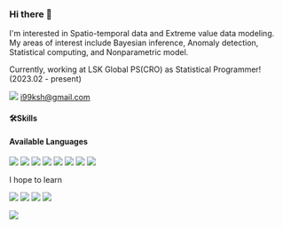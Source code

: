 ### Hi there 👋


I'm interested in Spatio-temporal data and Extreme value data modeling.  
My areas of interest include Bayesian inference, Anomaly detection, Statistical computing, and Nonparametric model.


Currently, working at LSK Global PS(CRO) as Statistical Programmer! (2023.02 - present)

<img src="https://img.shields.io/badge/Gmail-EA4335?style=flat&logo=Gmail&logoColor=white"/>   i99ksh@gmail.com

<!--
**shkim99stat/shkim99stat** is a ✨ _special_ ✨ repository because its `README.md` (this file) appears on your GitHub profile.

Here are some ideas to get you started:

- 🔭 I’m currently working on ...
- 🌱 I’m currently learning ...
- 👯 I’m looking to collaborate on ...
- 🤔 I’m looking for help with ...
- 💬 Ask me about ...
- 📫 How to reach me: ...
- 😄 Pronouns: ...
- ⚡ Fun fact: ...
-->


#### 🛠Skills
#### Available Languages 

<img src="https://img.shields.io/badge/SAS-0089CF?style=flat&logoColor=red"/> <img src="https://img.shields.io/badge/R-75AADB?style=flat&logo=r&logoColor=white"/> <img src="https://img.shields.io/badge/Python-3776AB?style=flat&logo=python&logoColor=white"/> <img src="https://img.shields.io/badge/Julia-9558B2?style=flat&logo=Julia&logoColor=white"/> <img src="https://img.shields.io/badge/MySQL-4479A1?style=flat&logo=mysql&logoColor=white"/> <img src="https://img.shields.io/badge/C-A8B9CC?style=flat&logo=c&logoColor=white"/> <img src="https://img.shields.io/badge/C++-00599C?style=flat&logo=cplusplus&logoColor=white"/> <img src="https://img.shields.io/badge/Rust-000000?style=flat&logo=rust&logoColor=white"/>


 I hope to learn   
 
 <img src="https://img.shields.io/badge/Go-00ADD8?style=flat&logo=go&logoColor=white"/> <img src="https://img.shields.io/badge/Typescript-3178C6?style=flat&logo=typescript&logoColor=white"/> <img src="https://img.shields.io/badge/C%23-239120?style=flat&logo=csharp&logoColor=white"/> <img src="https://img.shields.io/badge/Scala-DC322F?style=flat&logo=scala&logoColor=white"/>





 ![](https://komarev.com/ghpvc/?username=shkim99stat)
